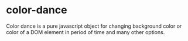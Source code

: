 # color-dance
Color dance is a pure javascript object for changing background color or color of a DOM element in period of time and many other options.
